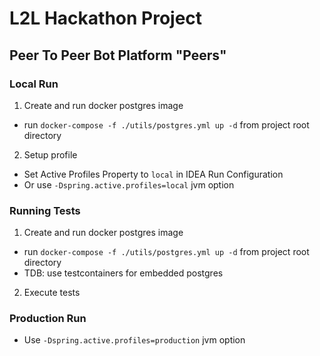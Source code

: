 # L2L Hackathon Project

## Peer To Peer Bot Platform "Peers"

### Local Run

1) Create and run docker postgres image

- run `docker-compose -f ./utils/postgres.yml up -d` from project root directory

2) Setup profile

- Set Active Profiles Property to `local` in IDEA Run Configuration
- Or use `-Dspring.active.profiles=local` jvm option

### Running Tests

1) Create and run docker postgres image

- run `docker-compose -f ./utils/postgres.yml up -d` from project root directory
- TDB: use testcontainers for embedded postgres

2) Execute tests

### Production Run

- Use `-Dspring.active.profiles=production` jvm option
